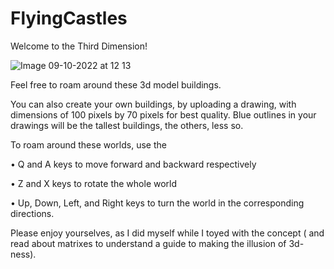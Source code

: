# FlyingCastles
Welcome to the Third Dimension!

![Image 09-10-2022 at 12 13](https://user-images.githubusercontent.com/104675837/195371870-e43844d8-59e7-45bf-a8e8-81f6723da16c.jpeg)

Feel free to roam around these 3d model buildings.

You can also create your own buildings, by uploading a drawing, with dimensions of 100 pixels by 70 pixels for best quality.
Blue outlines in your drawings will be the tallest buildings, the others, less so.

To roam around these worlds, use the 

• Q and A keys to move forward and backward respectively

• Z and X keys to rotate the whole world

• Up, Down, Left, and Right keys to turn the world in the corresponding directions.

Please enjoy yourselves, as I did myself while I toyed with the concept ( and read about matrixes to understand a guide to making the illusion of 3d-ness).
